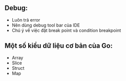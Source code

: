 ## Debug:

- Luôn trả error
- Nên dùng debug tool bar của IDE
- Chú ý về việc đặt break point và condition breakpoint

## Một số kiểu dữ liệu cơ bản của Go:

- Array
- Slice
- Struct
- Map